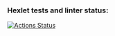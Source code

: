 ### Hexlet tests and linter status:
[![Actions Status](https://github.com/xambi4/data-analytics-project-92/actions/workflows/hexlet-check.yml/badge.svg)](https://github.com/xambi4/data-analytics-project-92/actions)